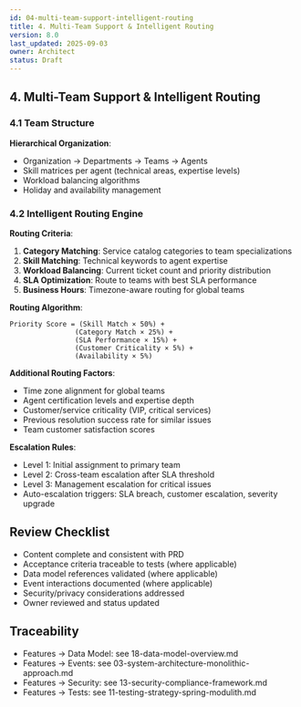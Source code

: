 ```yaml
---
id: 04-multi-team-support-intelligent-routing
title: 4. Multi-Team Support & Intelligent Routing
version: 8.0
last_updated: 2025-09-03
owner: Architect
status: Draft
---
```


## 4. Multi-Team Support & Intelligent Routing

### 4.1 Team Structure
**Hierarchical Organization**:
- Organization → Departments → Teams → Agents
- Skill matrices per agent (technical areas, expertise levels)
- Workload balancing algorithms
- Holiday and availability management

### 4.2 Intelligent Routing Engine

**Routing Criteria**:
1. **Category Matching**: Service catalog categories to team specializations
2. **Skill Matching**: Technical keywords to agent expertise
3. **Workload Balancing**: Current ticket count and priority distribution
4. **SLA Optimization**: Route to teams with best SLA performance
5. **Business Hours**: Timezone-aware routing for global teams

**Routing Algorithm**:
```
Priority Score = (Skill Match × 50%) + 
                (Category Match × 25%) + 
                (SLA Performance × 15%) + 
                (Customer Criticality × 5%) + 
                (Availability × 5%)
```

**Additional Routing Factors**:
- Time zone alignment for global teams
- Agent certification levels and expertise depth
- Customer/service criticality (VIP, critical services)
- Previous resolution success rate for similar issues
- Team customer satisfaction scores

**Escalation Rules**:
- Level 1: Initial assignment to primary team
- Level 2: Cross-team escalation after SLA threshold
- Level 3: Management escalation for critical issues
- Auto-escalation triggers: SLA breach, customer escalation, severity upgrade


## Review Checklist
- Content complete and consistent with PRD
- Acceptance criteria traceable to tests (where applicable)
- Data model references validated (where applicable)
- Event interactions documented (where applicable)
- Security/privacy considerations addressed
- Owner reviewed and status updated

## Traceability
- Features → Data Model: see 18-data-model-overview.md
- Features → Events: see 03-system-architecture-monolithic-approach.md
- Features → Security: see 13-security-compliance-framework.md
- Features → Tests: see 11-testing-strategy-spring-modulith.md
